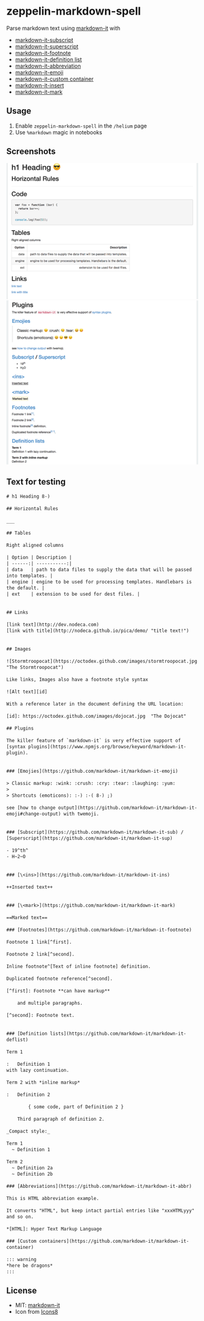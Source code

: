 # zeppelin-markdown-spell

Parse markdown text using [markdown-it](https://markdown-it.github.io/) with

- [markdown-it-subscript](https://github.com/markdown-it/markdown-it-sub)
- [markdown-it-superscript](https://github.com/markdown-it/markdown-it-sup)
- [markdown-it-footnote](https://github.com/markdown-it/markdown-it-footnote)
- [markdown-it-definition list](https://github.com/markdown-it/markdown-it-deflist)
- [markdown-it-abbreviation](https://github.com/markdown-it/markdown-it-abbr)
- [markdown-it-emoji](https://github.com/markdown-it/markdown-it-emoji)
- [markdown-it-custom container](https://github.com/markdown-it/markdown-it-container)
- [markdown-it-insert](https://github.com/markdown-it/markdown-it-ins)
- [markdown-it-mark](https://github.com/markdown-it/markdown-it-mark)


## Usage

1. Enable `zeppelin-markdown-spell` in the `/helium` page
2. Use `%markdown` magic in notebooks

## Screenshots

![](https://raw.githubusercontent.com/1ambda/zeppelin-markdown-spell/master/screenshots/usage1.png)
![](https://raw.githubusercontent.com/1ambda/zeppelin-markdown-spell/master/screenshots/usage2.png)

## Text for testing

```
# h1 Heading 8-)

## Horizontal Rules

___

## Tables

Right aligned columns

| Option | Description |
| ------:| -----------:|
| data   | path to data files to supply the data that will be passed into templates. |
| engine | engine to be used for processing templates. Handlebars is the default. |
| ext    | extension to be used for dest files. |


## Links

[link text](http://dev.nodeca.com)
[link with title](http://nodeca.github.io/pica/demo/ "title text!")


## Images

![Stormtroopocat](https://octodex.github.com/images/stormtroopocat.jpg "The Stormtroopocat")

Like links, Images also have a footnote style syntax

![Alt text][id]

With a reference later in the document defining the URL location:

[id]: https://octodex.github.com/images/dojocat.jpg  "The Dojocat"

## Plugins

The killer feature of `markdown-it` is very effective support of
[syntax plugins](https://www.npmjs.org/browse/keyword/markdown-it-plugin).


### [Emojies](https://github.com/markdown-it/markdown-it-emoji)

> Classic markup: :wink: :crush: :cry: :tear: :laughing: :yum:
>
> Shortcuts (emoticons): :-) :-( 8-) ;)

see [how to change output](https://github.com/markdown-it/markdown-it-emoji#change-output) with twemoji.


### [Subscript](https://github.com/markdown-it/markdown-it-sub) / [Superscript](https://github.com/markdown-it/markdown-it-sup)

- 19^th^
- H~2~O


### [\<ins>](https://github.com/markdown-it/markdown-it-ins)

++Inserted text++


### [\<mark>](https://github.com/markdown-it/markdown-it-mark)

==Marked text==

### [Footnotes](https://github.com/markdown-it/markdown-it-footnote)

Footnote 1 link[^first].

Footnote 2 link[^second].

Inline footnote^[Text of inline footnote] definition.

Duplicated footnote reference[^second].

[^first]: Footnote **can have markup**

    and multiple paragraphs.

[^second]: Footnote text.


### [Definition lists](https://github.com/markdown-it/markdown-it-deflist)

Term 1

:   Definition 1
with lazy continuation.

Term 2 with *inline markup*

:   Definition 2

        { some code, part of Definition 2 }

    Third paragraph of definition 2.

_Compact style:_

Term 1
  ~ Definition 1

Term 2
  ~ Definition 2a
  ~ Definition 2b

### [Abbreviations](https://github.com/markdown-it/markdown-it-abbr)

This is HTML abbreviation example.

It converts "HTML", but keep intact partial entries like "xxxHTMLyyy" and so on.

*[HTML]: Hyper Text Markup Language

### [Custom containers](https://github.com/markdown-it/markdown-it-container)

::: warning
*here be dragons*
:::
```

## License

- MIT: [markdown-it](https://github.com/markdown-it/markdown-it)
- Icon from [Icons8](https://icons8.com/web-app/21812/markdown)
